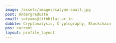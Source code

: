 ```yaml
---
image: /assets/images/satyam-small.jpg
post: Undergraduate
email: satyams@iitbhilai.ac.in
dabble: Cryptanalysis, Cryptography, Blockchain
pos: current
layout: profile_layout
---
```

